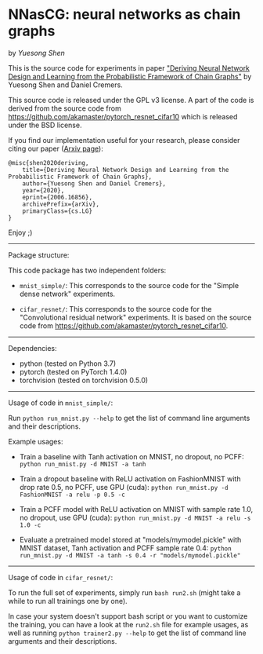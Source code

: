 # NNasCG: neural networks as chain graphs

by *Yuesong Shen*

This is the source code for experiments in paper ["Deriving Neural Network Design and Learning from the Probabilistic Framework of Chain Graphs"](https://arxiv.org/pdf/2006.16856.pdf) by Yuesong Shen and Daniel Cremers.

This source code is released under the GPL v3 license. A part of the code is derived from the source code from <https://github.com/akamaster/pytorch_resnet_cifar10> which is released under the BSD license.

If you find our implementation useful for your research, please consider citing our paper ([Arxiv page](https://arxiv.org/abs/2006.16856)):

```
@misc{shen2020deriving,
    title={Deriving Neural Network Design and Learning from the Probabilistic Framework of Chain Graphs},
    author={Yuesong Shen and Daniel Cremers},
    year={2020},
    eprint={2006.16856},
    archivePrefix={arXiv},
    primaryClass={cs.LG}
}
```

Enjoy ;)

---

Package structure:

This code package has two independent folders:

- `mnist_simple/`:
    This corresponds to the source code for the "Simple dense network" experiments.

- `cifar_resnet/`:
    This corresponds to the source code for the "Convolutional residual network" experiments. It is based on the source code from <https://github.com/akamaster/pytorch_resnet_cifar10>.

---

Dependencies:

- python (tested on Python 3.7)
- pytorch (tested on PyTorch 1.4.0)
- torchvision (tested on torchvision 0.5.0)

---

Usage of code in `mnist_simple/`:

Run `python run_mnist.py --help` to get the list of command line arguments and their descriptions.

Example usages:

- Train a baseline with Tanh activation on MNIST, no dropout, no PCFF:
  `python run_mnist.py -d MNIST -a tanh`

- Train a dropout baseline with ReLU activation on FashionMNIST with drop rate 0.5, no PCFF, use GPU (cuda):
  `python run_mnist.py -d FashionMNIST -a relu -p 0.5 -c`

- Train a PCFF model with ReLU activation on MNIST with sample rate 1.0, no dropout, use GPU (cuda):
  `python run_mnist.py -d MNIST -a relu -s 1.0 -c`

- Evaluate a pretrained model stored at "models/mymodel.pickle" with MNIST dataset, Tanh activation and PCFF sample rate 0.4:
  `python run_mnist.py -d MNIST -a tanh -s 0.4 -r "models/mymodel.pickle"`

--------------------------------------------------------------------------------

Usage of code in `cifar_resnet/`:

To run the full set of experiments, simply run `bash run2.sh` (might take a while to run all trainings one by one).

In case your system doesn't support bash script or you want to customize the training, you can have a look at the `run2.sh` file for example usages, as well as running `python trainer2.py --help` to get the list of command line arguments and their descriptions.
